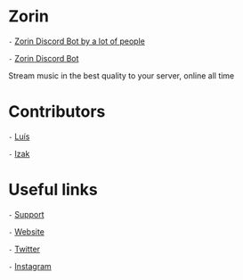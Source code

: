 # Zorin

`-` [Zorin Discord Bot by a lot of people](https://zorin.com.br/team)

`-` [Zorin Discord Bot](https://add.zorin.com.br)

Stream music in the best quality to your server, online all time

# Contributors

`-` [Luís](https://github.com/xyluis)
    
`-` [Izak](https://github.com/izakdvlpr)

# Useful links

`-` [Support](https://support.zorin.com.br)

`-` [Website](https://zorin.com.br)

`-` [Twitter](https://twitter.com/zorinbot)

`-` [Instagram](https://instagram.com/zorinbot)
